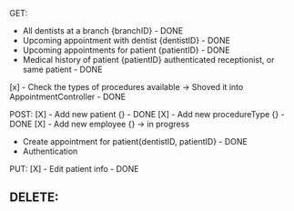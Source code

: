 GET:
- All dentists at a branch {branchID} - DONE
- Upcoming appointment with dentist {dentistID} - DONE
- Upcoming appointments for patient {patientID} - DONE
- Medical history of patient {patientID} authenticated receptionist, or same patient - DONE

[x] - Check the types of procedures available -> Shoved it into AppointmentController - DONE

POST:
[X] - Add new patient {} - DONE
[X] - Add new procedureType {} - DONE
[X] - Add new employee {} -> in progress
- Create appointment for patient{dentistID, patientID} - DONE
- Authentication

PUT:
[X] - Edit patient info - DONE

DELETE:
-